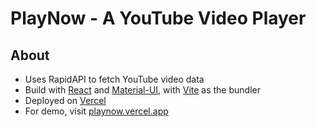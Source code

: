 # PlayNow - A YouTube Video Player

## About
- Uses RapidAPI to fetch YouTube video data
- Build with [React](https://react.dev/) and [Material-UI](https://mui.com/), with [Vite](https://vitejs.dev/) as the bundler
- Deployed on [Vercel](https://vercel.com/)
- For demo, visit [playnow.vercel.app](https://playnow.vercel.app/)
